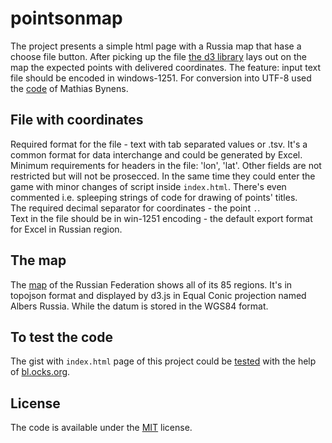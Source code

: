 # pointsonmap
The project presents a simple html page with a Russia map that hase a choose file button. After picking up the file [the d3 library](https://github.com/d3/d3) lays out on the map the expected points with delivered coordinates. The feature: input text file should be encoded in windows-1251. For conversion into UTF-8 used the [code](https://github.com/mathiasbynens/windows-1251) of Mathias Bynens.

## File with coordinates
Required format for the file - text with tab separated values or .tsv. It's a common format for data interchange and could be generated by Excel.  
Minimum requirements for headers in the file: 'lon', 'lat'. Other fields are not restricted but will not be prosecced. In the same time they could enter the game with minor changes of script inside `index.html`. There's even commented i.e. spleeping strings of code for drawing of points' titles.  
The required decimal separator for coordinates - the point `.`.  
Text in the file should be in win-1251 encoding - the default export format for Excel in Russian region.

## The map
The [map](https://gist.github.com/novoagain/1ba16ed97ba8dc23b59b2c4360194f28) of the Russian Federation shows all of its 85 regions. It's in topojson format and displayed by d3.js in Equal Conic projection named Albers Russia. While the datum is stored in the WGS84 format.  


## To test the code
The gist with `index.html` page of this project could be [tested](https://bl.ocks.org/novoagain/raw/2fddc384a1f06fdbbe7affc85a9d9b4d/) with the help of [bl.ocks.org](bl.ocks.org).

## License
The code is available under the [MIT](https://mths.be/mit) license.
